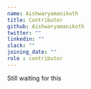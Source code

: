 ```yaml
---
name: Aishwaryamanikoth
title: Contributor
github: Aishwaryamanikoth
twitter: ""
linkedin: ""
slack: ""
joining_date: ""
role : contributor
---
```


Still waiting for this
